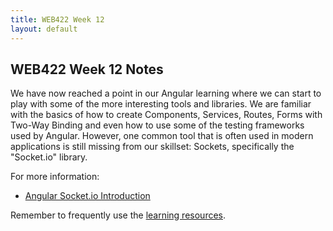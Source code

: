 ```yaml
---
title: WEB422 Week 12
layout: default
---
```


## WEB422 Week 12 Notes

We have now reached a point in our Angular learning where we can start to play with some of the more interesting tools and libraries. We are familiar with the basics of how to create Components, Services, Routes, Forms with Two-Way Binding and even how to use some of the testing frameworks used by Angular. However, one common tool that is often used in modern applications is still missing from our skillset: Sockets, specifically the "Socket.io" library.

For more information:

* [Angular Socket.io Introduction](angular-socketio-intro)

Remember to frequently use the [learning resources](/web422/resources).
